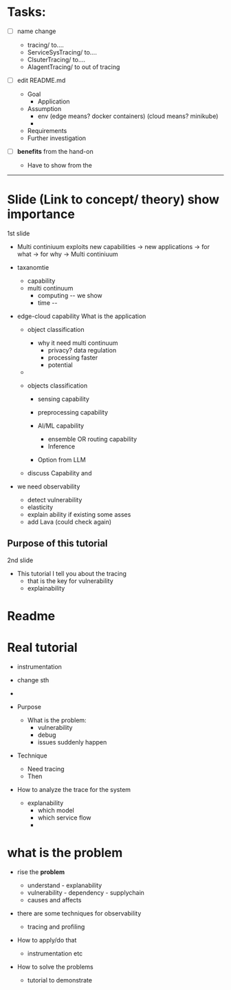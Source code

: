 # Tasks:
- [ ] name change 
  - tracing/ to.... 
  - ServiceSysTracing/ to.... 
  - ClsuterTracing/ to.... 
  - AIagentTracing/ to out of tracing 

- [ ] edit README.md
  - Goal
    - Application
  - Assumption
    - env (edge means? docker containers) (cloud means? minikube)
    - 
  - Requirements
  - Further investigation

- [ ] **benefits** from the hand-on
  - Have to show from the 

---
# Slide (Link to concept/ theory) show importance 
1st slide

- Multi continiuum exploits new capabilities -> new applications -> for what -> for why -> Multi continiuum

- taxanomtie
  - capability 
  - multi continuum
    - computing -- we show
    - time -- 

- edge-cloud capability
What is the application
  - object classification
    - why it need multi continuum
      - privacy? data regulation
      - processing faster
      - potential
  - 
  - objects classification 
    - sensing capability
    - preprocessing capability
    - AI/ML capability
      - ensemble OR routing capability
      - Inference 

    - Option from LLM

  - discuss Capability and 

- we need observability
  - detect vulnerability
  - elasticity
  - explain ability if existing some asses
  - add Lava (could check again)

## Purpose of this tutorial
2nd slide
- This tutorial I tell you about the tracing
  - that is the key for vulnerability
  - explainability

# Readme

# Real tutorial
- instrumentation 
- change sth 
- 

- Purpose
  - What is the problem:
    - vulnerability
    - debug
    - issues suddenly happen

- Technique
  - Need tracing
  - Then

- How to analyze the trace for the system
  - explanability
    - which model 
    - which service flow 
    - 


# what is the problem
- rise the **problem**
  - understand - explanability
  - vulnerability - dependency - supplychain
  - causes and affects

- there are some techniques for observability
  - tracing and profiling 

- How to apply/do that 
  - instrumentation etc

- How to solve the problems
  - tutorial to demonstrate 
